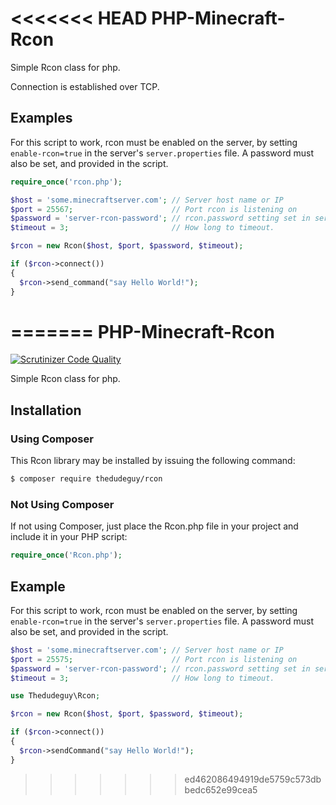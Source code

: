 <<<<<<< HEAD
PHP-Minecraft-Rcon
==================

Simple Rcon class for php.

Connection is established over TCP.

## Examples

For this script to work, rcon must be enabled on the server, by setting `enable-rcon=true` in the server's `server.properties` file. A password must also be set, and provided in the script.

```php
require_once('rcon.php');

$host = 'some.minecraftserver.com'; // Server host name or IP
$port = 25567;                      // Port rcon is listening on
$password = 'server-rcon-password'; // rcon.password setting set in server.properties
$timeout = 3;                       // How long to timeout.

$rcon = new Rcon($host, $port, $password, $timeout);

if ($rcon->connect())
{
  $rcon->send_command("say Hello World!");
}
```
=======
PHP-Minecraft-Rcon
==================
[![Scrutinizer Code Quality](https://scrutinizer-ci.com/g/thedudeguy/PHP-Minecraft-Rcon/badges/quality-score.png?b=master)](https://scrutinizer-ci.com/g/thedudeguy/PHP-Minecraft-Rcon/?branch=master)

Simple Rcon class for php.

## Installation
### Using Composer
This Rcon library may be installed by issuing the following command:
```bash
$ composer require thedudeguy/rcon
```
### Not Using Composer
If not using Composer, just place the Rcon.php file in your project and include it in your PHP script:
```php
require_once('Rcon.php');
```

## Example
For this script to work, rcon must be enabled on the server, by setting `enable-rcon=true` in the server's `server.properties` file. A password must also be set, and provided in the script.

```php
$host = 'some.minecraftserver.com'; // Server host name or IP
$port = 25575;                      // Port rcon is listening on
$password = 'server-rcon-password'; // rcon.password setting set in server.properties
$timeout = 3;                       // How long to timeout.

use Thedudeguy\Rcon;

$rcon = new Rcon($host, $port, $password, $timeout);

if ($rcon->connect())
{
  $rcon->sendCommand("say Hello World!");
}
```
>>>>>>> ed462086494919de5759c573dbbedc652e99cea5
